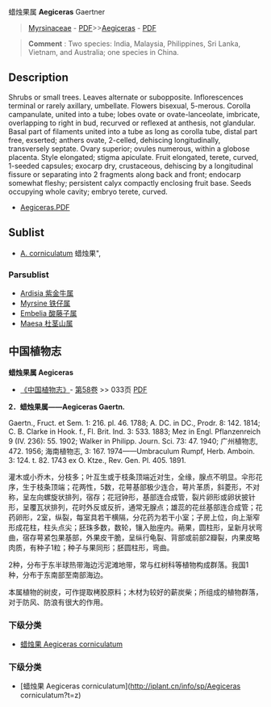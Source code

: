 蜡烛果属 **Aegiceras** Gaertner

> [Myrsinaceae](http://www.iplant.cn/info/Myrsinaceae?t=foc) - [PDF](http://www.iplant.cn/foc/pdf/Myrsinaceae.pdf)>>[Aegiceras](Aegiceras-蜡烛果属.md) - [PDF](http://www.iplant.cn/foc/pdf/Aegiceras.pdf)

> **Comment** : 
> Two species: India, Malaysia, Philippines, Sri Lanka, Vietnam, and Australia; one species in China.

## Description

Shrubs or small trees. Leaves alternate or subopposite. Inflorescences terminal or rarely axillary, umbellate. Flowers bisexual, 5-merous. Corolla campanulate, united into a tube; lobes ovate or ovate-lanceolate, imbricate, overlapping to right in bud, recurved or reflexed at anthesis, not glandular. Basal part of filaments united into a tube as long as corolla tube, distal part free, exserted; anthers ovate, 2-celled, dehiscing longitudinally, transversely septate. Ovary superior; ovules numerous, within a globose placenta. Style elongated; stigma apiculate. Fruit elongated, terete, curved, 1-seeded capsules; exocarp dry, crustaceous, dehiscing by a longitudinal fissure or separating into 2 fragments along back and front; endocarp somewhat fleshy; persistent calyx compactly enclosing fruit base. Seeds occupying whole cavity; embryo terete, curved.

* [Aegiceras.PDF](http://www.iplant.cn/foc/pdf/Aegiceras.pdf)

## Sublist

* [A.  corniculatum](Aegiceras-corniculatum-蜡烛果.md) 蜡烛果",

### Parsublist

* [Ardisia  紫金牛属](http://www.iplant.cn/info/Ardisia?t=foc)
* [Myrsine  铁仔属](http://www.iplant.cn/info/Myrsine?t=foc)
* [Embelia  酸藤子属](http://www.iplant.cn/info/Embelia?t=foc)
* [Maesa  杜茎山属](http://www.iplant.cn/info/Maesa?t=foc)

## 中国植物志

**蜡烛果属 Aegiceras**

* [《中国植物志》](http://www.iplant.cn/frps)- [第58卷](http://www.iplant.cn/frps/vol/58) >> 033页 [PDF](http://www.iplant.cn/frps/pdf/58/033y.pdf)

**2．蜡烛果属——Aegiceras Gaertn.**

Gaertn., Fruct. et Sem. 1: 216. pl. 46. 1788; A. DC. in DC., Prodr. 8: 142. 1814; C. B. Clarke in Hook. f., Fl. Brit. Ind. 3: 533. 1883; Mez in Engl. Pflanzenreich 9 (IV. 236): 55. 1902; Walker in Philipp. Journ. Sci. 73: 47. 1940; 广州植物志, 472. 1956; 海南植物志, 3: 167. 1974——Umbraculum Rumpf, Herb. Amboin. 3: 124. t. 82. 1743 ex O. Ktze., Rev. Gen. Pl. 405. 1891.

灌木或小乔木，分枝多；叶互生或于枝条顶端近对生，全缘，腺点不明显。伞形花序，生于枝条顶端；花两性，5数，花萼基部极少连合，萼片革质，斜菱形，不对称，呈左向螺旋状排列，宿存；花冠钟形，基部连合成管，裂片卵形或卵状披针形，呈覆瓦状排列，花时外反或反折，通常无腺点；雄蕊的花丝基部连合成管；花药卵形，2室，纵裂，每室具若干横隔，分花药为若干小室；子房上位，向上渐窄形成花柱，柱头点尖；胚珠多数，数轮，镶入胎座内。蒴果，圆柱形，呈新月状弯曲，宿存萼紧包果基部，外果皮干脆，呈纵行龟裂、背部或前部2瓣裂，内果皮略肉质，有种子1粒；种子与果同形；胚圆柱形，弯曲。

2种，分布于东半球热带海边污泥滩地带，常与红树科等植物构成群落。我国1种，分布于东南部至南部海边。

本属植物的树皮，可作提取栲胶原料；木材为较好的薪炭柴；所组成的植物群落，对于防风、防浪有很大的作用。

### 下级分类
* [蜡烛果  Aegiceras corniculatum](Aegiceras-corniculatum-蜡烛果.md)

### 下级分类
* [蜡烛果  Aegiceras corniculatum](http://iplant.cn/info/sp/Aegiceras corniculatum?t=z)

